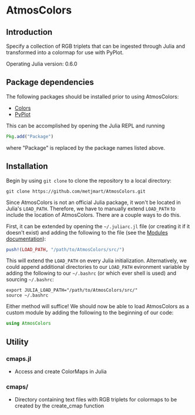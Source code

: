 # AtmosColors

## Introduction

Specify a collection of RGB triplets that can be ingested through Julia and transformed into a colormap for use with PyPlot.

Operating Julia version: 0.6.0

## Package dependencies

The following packages should be installed prior to using AtmosColors: 

* [Colors](https://github.com/JuliaGraphics/Colors.jl)
* [PyPlot](https://github.com/JuliaPy/PyPlot.jl)

This can be accomplished by opening the Julia REPL and running
```julia
Pkg.add("Package")
```
where "Package" is replaced by the package names listed above.

## Installation

Begin by using `git clone` to clone the repository to a local directory:
```
git clone https://github.com/metjmart/AtmosColors.git
```

Since AtmosColors is not an official Julia package, it won't be located in
Julia's `LOAD_PATH`. Therefore, we have to manually extend `LOAD_PATH` to
include the location of AtmosColors. There are a couple ways to do this.

First, it can be extended by opening the `~/.juliarc.jl` file (or creating it
if it doesn't exist) and adding the following to the file
(see the [Modules documentation](https://docs.julialang.org/en/stable/manual/modules/)):
```julia
push!(LOAD_PATH, "/path/to/AtmosColors/src/")
```
This will extend the `LOAD_PATH` on every Julia initialization. Alternatively,
we could append additional directories to our `LOAD_PATH` evironment variable
by adding the following to our `~/.bashrc` (or which ever shell is used) and
sourcing `~/.bashrc`:
```
export JULIA_LOAD_PATH="/path/to/AtmosColors/src/"
source ~/.bashrc
```
Either method will suffice! We should now be able to load AtmosColors as a custom
module by adding the following to the beginning of our code:
```julia
using AtmosColors
```

## Utility

### cmaps.jl
* Access and create ColorMaps in Julia

### cmaps/
* Directory containing text files with RGB triplets for colormaps to be created by the create_cmap function



